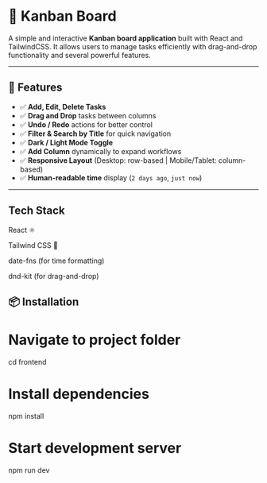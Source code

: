 # 📝 Kanban Board  

A simple and interactive **Kanban board application** built with React and TailwindCSS. It allows users to manage tasks efficiently with drag-and-drop functionality and several powerful features.  

---

## 🚀 Features  

- ✅ **Add, Edit, Delete Tasks**  
- ✅ **Drag and Drop** tasks between columns  
- ✅ **Undo / Redo** actions for better control  
- ✅ **Filter & Search by Title** for quick navigation  
- ✅ **Dark / Light Mode Toggle**  
- ✅ **Add Column** dynamically to expand workflows  
- ✅ **Responsive Layout** (Desktop: row-based | Mobile/Tablet: column-based)  
- ✅ **Human-readable time** display (`2 days ago`, `just now`)  

---


## Tech Stack 


React ⚛️

Tailwind CSS 🎨

date-fns (for time formatting)

dnd-kit (for drag-and-drop)

## 📦 Installation  



# Navigate to project folder
cd frontend 

# Install dependencies
npm install

# Start development server
npm run dev
